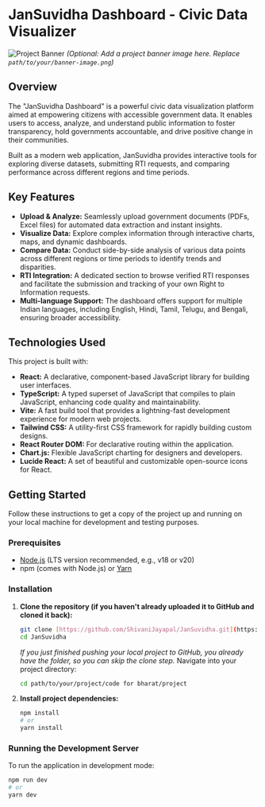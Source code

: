 # JanSuvidha Dashboard - Civic Data Visualizer

![Project Banner](path/to/your/banner-image.png)
*(Optional: Add a project banner image here. Replace `path/to/your/banner-image.png`)*

## Overview

The "JanSuvidha Dashboard" is a powerful civic data visualization platform aimed at empowering citizens with accessible government data. It enables users to access, analyze, and understand public information to foster transparency, hold governments accountable, and drive positive change in their communities.

Built as a modern web application, JanSuvidha provides interactive tools for exploring diverse datasets, submitting RTI requests, and comparing performance across different regions and time periods.

## Key Features

* **Upload & Analyze:** Seamlessly upload government documents (PDFs, Excel files) for automated data extraction and instant insights.
* **Visualize Data:** Explore complex information through interactive charts, maps, and dynamic dashboards.
* **Compare Data:** Conduct side-by-side analysis of various data points across different regions or time periods to identify trends and disparities.
* **RTI Integration:** A dedicated section to browse verified RTI responses and facilitate the submission and tracking of your own Right to Information requests.
* **Multi-language Support:** The dashboard offers support for multiple Indian languages, including English, Hindi, Tamil, Telugu, and Bengali, ensuring broader accessibility.

## Technologies Used

This project is built with:

* **React:** A declarative, component-based JavaScript library for building user interfaces.
* **TypeScript:** A typed superset of JavaScript that compiles to plain JavaScript, enhancing code quality and maintainability.
* **Vite:** A fast build tool that provides a lightning-fast development experience for modern web projects.
* **Tailwind CSS:** A utility-first CSS framework for rapidly building custom designs.
* **React Router DOM:** For declarative routing within the application.
* **Chart.js:** Flexible JavaScript charting for designers and developers.
* **Lucide React:** A set of beautiful and customizable open-source icons for React.

## Getting Started

Follow these instructions to get a copy of the project up and running on your local machine for development and testing purposes.

### Prerequisites

* [Node.js](https://nodejs.org/en/download/) (LTS version recommended, e.g., v18 or v20)
* npm (comes with Node.js) or [Yarn](https://yarnpkg.com/en/docs/install)

### Installation

1.  **Clone the repository (if you haven't already uploaded it to GitHub and cloned it back):**
    ```bash
    git clone [https://github.com/ShivaniJayapal/JanSuvidha.git](https://github.com/ShivaniJayapal/JanSuvidha.git)
    cd JanSuvidha
    ```
    *If you just finished pushing your local project to GitHub, you already have the folder, so you can skip the clone step.*
    Navigate into your project directory:
    ```bash
    cd path/to/your/project/code for bharat/project
    ```

2.  **Install project dependencies:**
    ```bash
    npm install
    # or
    yarn install
    ```

### Running the Development Server

To run the application in development mode:

```bash
npm run dev
# or
yarn dev

